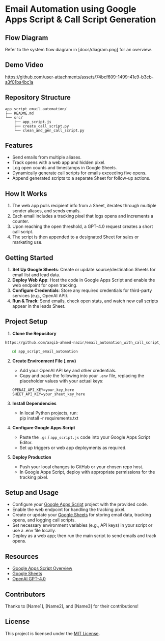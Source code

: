 # Email Automation using Google Apps Script & Call Script Generation

## Flow Diagram
Refer to the system flow diagram in [docs/diagram.png] for an overview.

## Demo Video
https://github.com/user-attachments/assets/74bcf609-1499-41e9-b3cb-a3f01ba4bc1a

## Repository Structure
```text
app_script_email_automation/
├── README.md
└── src/
    ├── app_script.js
    ├── create_call_script.py
    └── clean_and_gen_call_script.py
```

## Features
- Send emails from multiple aliases.
- Track opens with a web app and hidden pixel.
- Log open counts and timestamps in Google Sheets.
- Dynamically generate call scripts for emails exceeding five opens.
- Append generated scripts to a separate Sheet for follow-up actions.

## How It Works
1. The web app pulls recipient info from a Sheet, iterates through multiple sender aliases, and sends emails.  
2. Each email includes a tracking pixel that logs opens and increments a counter.  
3. Upon reaching the open threshold, a GPT-4.0 request creates a short call script.  
4. The script is then appended to a designated Sheet for sales or marketing use.

## Getting Started
1. **Set Up Google Sheets**: Create or update source/destination Sheets for email list and lead data.  
2. **Deploy Web App**: Host the code in Google Apps Script and enable the web endpoint for open tracking.  
3. **Configure Credentials**: Store any required credentials for third-party services (e.g., OpenAI API).  
4. **Run & Track**: Send emails, check open stats, and watch new call scripts appear in the leads Sheet.

## Project Setup
1. **Clone the Repository**  
``` bash
https://github.com/aaqib-ahmed-nazir/email_automation_with_call_script_generation.git
```
``` bash
   cd app_script_email_automation
```
2. **Create Environment File (.env)**  
   - Add your OpenAI API key and other credentials.  
   - Copy and paste the following into your `.env` file, replacing the placeholder values with your actual keys:

   ```env
   OPENAI_API_KEY=your_key_here
   SHEET_API_KEY=your_sheet_key_here
   ```

3. **Install Dependencies**  
   - In local Python projects, run:  
     pip install -r requirements.txt  

4. **Configure Google Apps Script**  
   - Paste the `.gs` / `app_script.js` code into your Google Apps Script Editor.  
   - Set up triggers or web app deployments as required.

5. **Deploy Production**  
   - Push your local changes to GitHub or your chosen repo host.  
   - In Google Apps Script, deploy with appropriate permissions for the tracking pixel.

## Setup and Usage
- Configure your [Google Apps Script](https://developers.google.com/apps-script) project with the provided code.
- Enable the web endpoint for handling the tracking pixel.
- Create or update your [Google Sheets](https://www.google.com/sheets/about/) for storing email data, tracking opens, and logging call scripts.
- Set necessary environment variables (e.g., API keys) in your script or use a .env file locally.
- Deploy as a web app; then run the main script to send emails and track opens.

## Resources
- [Google Apps Script Overview](https://developers.google.com/apps-script)
- [Google Sheets](https://www.google.com/sheets/about/)
- [OpenAI GPT-4.0](https://openai.com/product/gpt-4)

## Contributors
Thanks to [Name1], [Name2], and [Name3] for their contributions!

## License
This project is licensed under the [MIT License](https://opensource.org/licenses/MIT).
